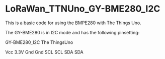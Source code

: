 # LoRaWan_TTNUno_GY-BME280_I2C
This is a basic code for using the BMPE280 with The Things Uno.<ctrl>


The GY-BME280 is in I2C mode and has the following pinsetting:<ctrl>
  
GY-BME280_I2C <tab> The ThingsUno<ctrl>
  
Vcc <tab> 3.3V <ctrl>
Gnd <tab> Gnd <ctrl>
SCL <tab> SCL <ctrl>
SDA <tab> SDA <ctrl>

